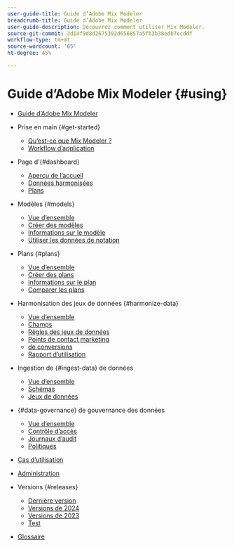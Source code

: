 ```yaml
---
user-guide-title: Guide d’Adobe Mix Modeler
breadcrumb-title: Guide d’Adobe Mix Modeler
user-guide-description: Découvrez comment utiliser Mix Modeler.
source-git-commit: 3d14f9d8d2675392d656857a5fb3b38edb7ecddf
workflow-type: tm+mt
source-wordcount: '85'
ht-degree: 45%

---
```


# Guide d’Adobe Mix Modeler {#using}

+ [Guide d’Adobe Mix Modeler](/help/overview.md)

+ Prise en main {#get-started}
   + [Qu’est-ce que Mix Modeler ?](/help/get-started/about.md)
   + [Workflow d’application](/help/get-started/workflow.md)

+ Page d’{#dashboard}
   + [Aperçu de l’accueil](/help/dashboard/overview.md)
   + [Données harmonisées](/help/dashboard/harmonized-data.md)
   + [Plans](/help/dashboard/plans.md)

+ Modèles {#models}
   + [Vue d’ensemble](/help/models/overview.md)
   + [Créer des modèles](/help/models/build.md)
   + [Informations sur le modèle](/help/models/insights.md)
   + [Utiliser les données de notation](/help/models/scoring-data.md)

+ Plans {#plans}
   + [Vue d’ensemble](/help/plans/overview.md)
   + [Créer des plans](/help/plans/build.md)
   + [Informations sur le plan](/help/plans/insights.md)
   + [Comparer les plans](/help/plans/compare.md)

+ Harmonisation des jeux de données {#harmonize-data}
   + [Vue d’ensemble](/help/harmonize-data/overview.md)
   + [Champs](/help/harmonize-data/fields.md)
   + [Règles des jeux de données](/help/harmonize-data/dataset-rules.md)
   + [Points de contact marketing](/help/harmonize-data/marketing-touchpoints.md)
   + [de conversions](/help/harmonize-data/conversions.md)
   + [Rapport d’utilisation](/help/harmonize-data/usage-report.md)

+ Ingestion de {#ingest-data} de données
   + [Vue d’ensemble](/help/ingest-data/overview.md)
   + [Schémas](/help/ingest-data/schemas.md)
   + [Jeux de données](/help/ingest-data/datasets.md)

+ {#data-governance} de gouvernance des données
   + [Vue d’ensemble](/help/data-governance/overview.md)
   + [Contrôle d’accès](/help/data-governance/access-controls.md)
   + [Journaux d’audit](/help/data-governance/audit-logs.md)
   + [Politiques](/help/data-governance/policies.md)

+ [Cas d’utilisation](/help/main-guide/use-cases.md)

+ [Administration](/help/main-guide/administration.md)

+ Versions {#releases}
   + [Dernière version](/help/releases/latest.md)
   + [Versions de 2024](/help/releases/2024.md)
   + [Versions de 2023](/help/releases/2023.md)
   + [Test](../releases/test.md)

+ [Glossaire](/help/main-guide/glossary.md)
